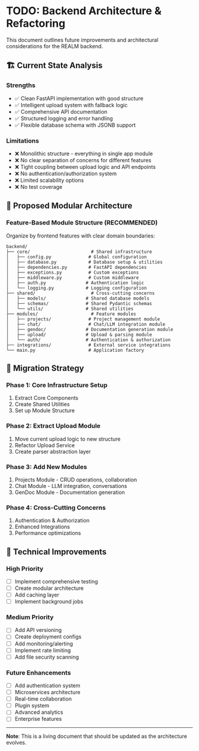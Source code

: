 # TODO: Backend Architecture & Refactoring

This document outlines future improvements and architectural considerations for the REALM backend.

## 🏗️ Current State Analysis

### Strengths
- ✅ Clean FastAPI implementation with good structure
- ✅ Intelligent upload system with fallback logic
- ✅ Comprehensive API documentation
- ✅ Structured logging and error handling
- ✅ Flexible database schema with JSONB support

### Limitations
- ❌ Monolithic structure - everything in single app module
- ❌ No clear separation of concerns for different features
- ❌ Tight coupling between upload logic and API endpoints
- ❌ No authentication/authorization system
- ❌ Limited scalability options
- ❌ No test coverage

## 🎯 Proposed Modular Architecture

### Feature-Based Module Structure (RECOMMENDED)

Organize by frontend features with clear domain boundaries:

```
backend/
├── core/                       # Shared infrastructure
│   ├── config.py              # Global configuration
│   ├── database.py            # Database setup & utilities
│   ├── dependencies.py        # FastAPI dependencies
│   ├── exceptions.py          # Custom exceptions
│   ├── middleware.py          # Custom middleware
│   ├── auth.py               # Authentication logic
│   └── logging.py            # Logging configuration
├── shared/                     # Cross-cutting concerns
│   ├── models/               # Shared database models
│   ├── schemas/              # Shared Pydantic schemas
│   └── utils/                # Shared utilities
├── modules/                    # Feature modules
│   ├── projects/              # Project management module
│   ├── chat/                  # Chat/LLM integration module
│   ├── gendoc/               # Documentation generation module
│   ├── upload/               # Upload & parsing module
│   └── auth/                 # Authentication & authorization
├── integrations/              # External service integrations
└── main.py                    # Application factory
```

## 🚀 Migration Strategy

### Phase 1: Core Infrastructure Setup
1. Extract Core Components
2. Create Shared Utilities
3. Set up Module Structure

### Phase 2: Extract Upload Module
1. Move current upload logic to new structure
2. Refactor Upload Service
3. Create parser abstraction layer

### Phase 3: Add New Modules
1. Projects Module - CRUD operations, collaboration
2. Chat Module - LLM integration, conversations
3. GenDoc Module - Documentation generation

### Phase 4: Cross-Cutting Concerns
1. Authentication & Authorization
2. Enhanced Integrations
3. Performance optimizations

## 🔧 Technical Improvements

### High Priority
- [ ] Implement comprehensive testing
- [ ] Create modular architecture
- [ ] Add caching layer
- [ ] Implement background jobs

### Medium Priority  
- [ ] Add API versioning
- [ ] Create deployment configs
- [ ] Add monitoring/alerting
- [ ] Implement rate limiting
- [ ] Add file security scanning

### Future Enhancements
- [ ] Add authentication system
- [ ] Microservices architecture
- [ ] Real-time collaboration
- [ ] Plugin system
- [ ] Advanced analytics
- [ ] Enterprise features

---

**Note**: This is a living document that should be updated as the architecture evolves. 